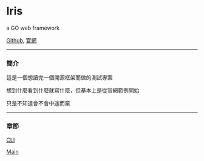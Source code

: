 # Iris
a GO web framework

[Github](https://github.com/kataras/iris),
[官網](http://iris-go.com/)

---
### **簡介**
這是一個想讀完一個開源框架而做的測試專案

想到什麼看到什麼就寫什麼，但基本上是從官網範例開始

只是不知道會不會中途而棄

---
### **章節**

[CLI](/cli.md)

[Main](/main.md)
